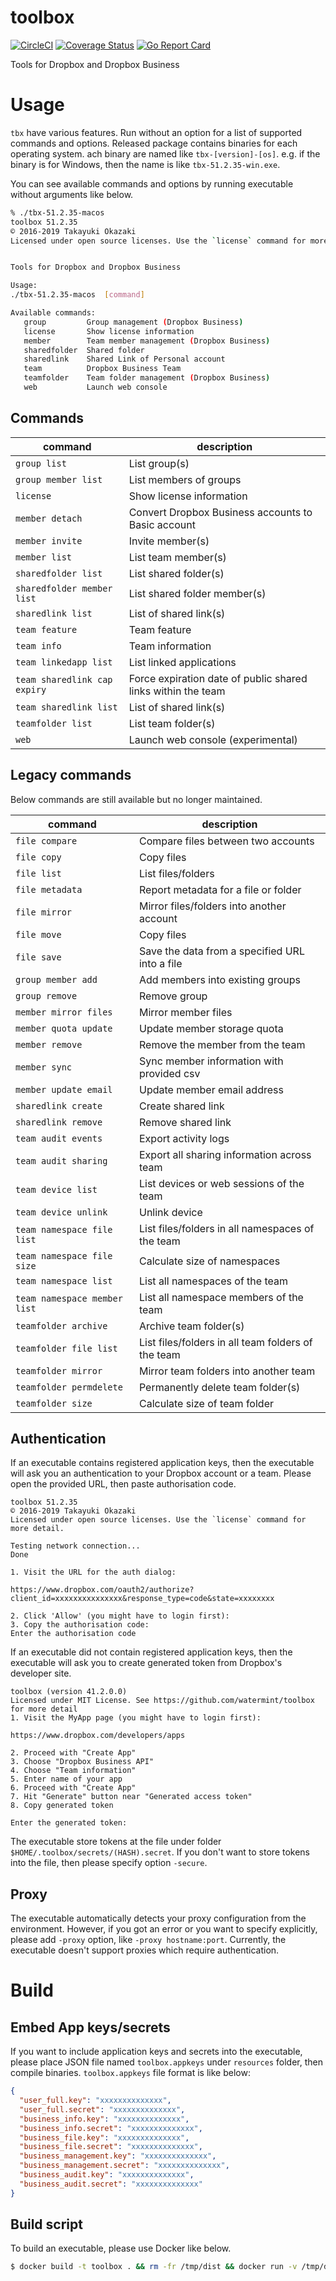 # toolbox

[![CircleCI](https://circleci.com/gh/watermint/toolbox.svg?style=svg)](https://circleci.com/gh/watermint/toolbox)
[![Coverage Status](https://coveralls.io/repos/github/watermint/toolbox/badge.svg)](https://coveralls.io/github/watermint/toolbox)
[![Go Report Card](https://goreportcard.com/badge/github.com/watermint/toolbox)](https://goreportcard.com/report/github.com/watermint/toolbox)

Tools for Dropbox and Dropbox Business

# Usage

`tbx` have various features. Run without an option for a list of supported commands and options.
Released package contains binaries for each operating system.
 ach binary are named like `tbx-[version]-[os]`. e.g. if the binary is for Windows, then the name is like `tbx-51.2.35-win.exe`.

You can see available commands and options by running executable without arguments like below.

```bash
% ./tbx-51.2.35-macos
toolbox 51.2.35
© 2016-2019 Takayuki Okazaki
Licensed under open source licenses. Use the `license` command for more detail.


Tools for Dropbox and Dropbox Business

Usage:
./tbx-51.2.35-macos  [command]

Available commands:
   group         Group management (Dropbox Business)
   license       Show license information
   member        Team member management (Dropbox Business)
   sharedfolder  Shared folder
   sharedlink    Shared Link of Personal account
   team          Dropbox Business Team
   teamfolder    Team folder management (Dropbox Business)
   web           Launch web console
```

## Commands

|command                      |description                                                  | 
|-----------------------------|-------------------------------------------------------------|
|`group list`                 |List group(s)                                                | 
|`group member list`          |List members of groups                                       | 
|`license`                    |Show license information                                     | 
|`member detach`              |Convert Dropbox Business accounts to Basic account           | 
|`member invite`              |Invite member(s)                                             | 
|`member list`                |List team member(s)                                          | 
|`sharedfolder list`          |List shared folder(s)                                        | 
|`sharedfolder member list`   |List shared folder member(s)                                 | 
|`sharedlink list`            |List of shared link(s)                                       | 
|`team feature`               |Team feature                                                 | 
|`team info`                  |Team information                                             | 
|`team linkedapp list`        |List linked applications                                     | 
|`team sharedlink cap expiry` |Force expiration date of public shared links within the team | 
|`team sharedlink list`       |List of shared link(s)                                       | 
|`teamfolder list`            |List team folder(s)                                          | 
|`web`                        |Launch web console (experimental)                            | 

## Legacy commands

Below commands are still available but no longer maintained.

| command                      | description                                        |
|------------------------------|----------------------------------------------------|
| `file compare`               | Compare files between two accounts                 |
| `file copy`                  | Copy files                                         |
| `file list`                  | List files/folders                                 |
| `file metadata`              | Report metadata for a file or folder               |
| `file mirror`                | Mirror files/folders into another account          |
| `file move`                  | Copy files                                         |
| `file save`                  | Save the data from a specified URL into a file     |
| `group member add`           | Add members into existing groups                   |
| `group remove`               | Remove group                                       |
| `member mirror files`        | Mirror member files                                |
| `member quota update`        | Update member storage quota                        |
| `member remove`              | Remove the member from the team                    |
| `member sync`                | Sync member information with provided csv          |
| `member update email`        | Update member email address                        |
| `sharedlink create`          | Create shared link                                 |
| `sharedlink remove`          | Remove shared link                                 |
| `team audit events`          | Export activity logs                               |
| `team audit sharing`         | Export all sharing information across team         |
| `team device list`           | List devices or web sessions of the team           |
| `team device unlink`         | Unlink device                                      |
| `team namespace file list`   | List files/folders in all namespaces of the team   |
| `team namespace file size`   | Calculate size of namespaces                       |
| `team namespace list`        | List all namespaces of the team                    |
| `team namespace member list` | List all namespace members of the team             |
| `teamfolder archive`         | Archive team folder(s)                             |
| `teamfolder file list`       | List files/folders in all team folders of the team |
| `teamfolder mirror`          | Mirror team folders into another team              |
| `teamfolder permdelete`      | Permanently delete team folder(s)                  |
| `teamfolder size`            | Calculate size of team folder                      |

## Authentication

If an executable contains registered application keys, then the executable will ask you an authentication to your Dropbox account or a team.
Please open the provided URL, then paste authorisation code.

```
toolbox 51.2.35
© 2016-2019 Takayuki Okazaki
Licensed under open source licenses. Use the `license` command for more detail.

Testing network connection...
Done

1. Visit the URL for the auth dialog:

https://www.dropbox.com/oauth2/authorize?client_id=xxxxxxxxxxxxxxx&response_type=code&state=xxxxxxxx

2. Click 'Allow' (you might have to login first):
3. Copy the authorisation code:
Enter the authorisation code
```

If an executable did not contain registered application keys, then the executable will ask you to create generated token from Dropbox's developer site.

```
toolbox (version 41.2.0.0)
Licensed under MIT License. See https://github.com/watermint/toolbox for more detail
1. Visit the MyApp page (you might have to login first):

https://www.dropbox.com/developers/apps

2. Proceed with "Create App"
3. Choose "Dropbox Business API"
4. Choose "Team information"
5. Enter name of your app
6. Proceed with "Create App"
7. Hit "Generate" button near "Generated access token"
8. Copy generated token

Enter the generated token:
```

The executable store tokens at the file under folder `$HOME/.toolbox/secrets/(HASH).secret`. If you don't want to store tokens into the file, then please specify option `-secure`.

## Proxy

The executable automatically detects your proxy configuration from the environment. However, if you got an error or you want to specify explicitly, please add `-proxy` option, like `-proxy hostname:port`.
Currently, the executable doesn't support proxies which require authentication.

# Build

## Embed App keys/secrets

If you want to include application keys and secrets into the executable, please place JSON file named `toolbox.appkeys` under `resources` folder, then compile binaries.
`toolbox.appkeys` file format is like below:

```JSON
{
  "user_full.key": "xxxxxxxxxxxxxx",
  "user_full.secret": "xxxxxxxxxxxxxx",
  "business_info.key": "xxxxxxxxxxxxxx",
  "business_info.secret": "xxxxxxxxxxxxxx",
  "business_file.key": "xxxxxxxxxxxxxx",
  "business_file.secret": "xxxxxxxxxxxxxx",
  "business_management.key": "xxxxxxxxxxxxxx",
  "business_management.secret": "xxxxxxxxxxxxxx",
  "business_audit.key": "xxxxxxxxxxxxxx",
  "business_audit.secret": "xxxxxxxxxxxxxx"
}
```


## Build script

To build an executable, please use Docker like below.

```bash
$ docker build -t toolbox . && rm -fr /tmp/dist && docker run -v /tmp/dist:/dist:rw --rm toolbox
```

